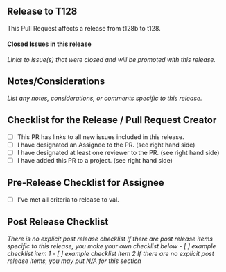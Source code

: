 ## Release to T128

This Pull Request affects a release from t128b to t128.

#### Closed Issues in this release

_Links to issue(s) that were closed and will be promoted with this release._

## Notes/Considerations

_List any notes, considerations, or comments specific to this release._

## Checklist for the Release / Pull Request Creator

- [ ] This PR has links to all new issues included in this release.
- [ ] I have designated an Assignee to the PR. (see right hand side)
- [ ] I have designated at least one reviewer to the PR. (see right hand side)
- [ ] I have added this PR to a project. (see right hand side)

## Pre-Release Checklist for Assignee

- [ ] I've met all criteria to release to val.

## Post Release Checklist

_There is no explicit post release checklist_
_If there are post release items specific to this release, you make your own checklist below_
_- [ ] example checklist item 1_
_- [ ] example checklist item 2_
_If there are no explicit post release items, you may put N/A for this section_

